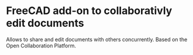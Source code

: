 # FreeCAD add-on to collaborativly edit documents
Allows to share and edit documents with others concurrently. Based on the Open Collaboration Platform.
